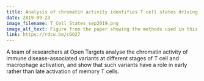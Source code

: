 ```yaml
---
title: Analysis of chromatin activity identifies T cell states driving complex immune diseases
date: 2019-09-23
image_filename: T_Cell_States_sep2019.png
image_alt_text: Figure from the paper showing the methods used in this paper
link: https://rdcu.be/cGO27
---
```

A team of researchers at Open Targets analyse the chromatin activity of immune disease-associated variants at different stages of T cell and macrophage activation, and show that such variants have a role in early rather than late activation of memory T cells. 
